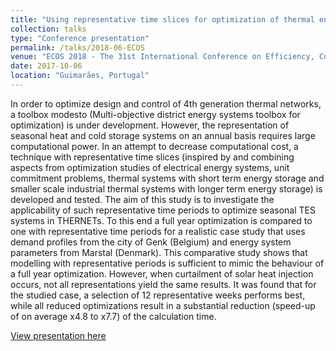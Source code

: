 ```yaml
---
title: "Using representative time slices for optimization of thermal energy storage systems in low-temperature district heating systems"
collection: talks
type: "Conference presentation"
permalink: /talks/2018-06-ECOS
venue: "ECOS 2018 - The 31st International Conference on Efficiency, Cost, Optimization, Simulation and Environmental Impact of Energy Systems"
date: 2017-10-06
location: "Guimarães, Portugal"
---
```


In order to optimize design and control of 4th generation thermal networks, a toolbox modesto (Multi-objective district energy systems toolbox for optimization) is under development. However, the representation of seasonal heat and cold storage systems on an annual basis requires large computational power. In an attempt to decrease computational cost, a technique with representative time slices (inspired by and combining aspects from optimization studies of electrical energy systems, unit commitment problems, thermal systems with short term energy storage and smaller scale industrial thermal systems with longer term energy storage) is developed and tested. The aim of this study is to investigate the applicability of such representative time periods to optimize seasonal TES systems in THERNETs. To this end a full year optimization is compared to one with representative time periods for a realistic case study that uses demand profiles from the city of Genk (Belgium) and energy system parameters from Marstal (Denmark). This comparative study shows that modelling with representative periods is sufficient to mimic the behaviour of a full year optimization. However, when curtailment of solar heat injection occurs, not all representations yield the same results. It was found that for the studied case, a selection of 12 representative weeks performs best, while all reduced optimizations result in a substantial reduction (speed-up of on average x4.8 to x7.7) of the calculation time.


[View presentation here](https://www.researchgate.net/publication/325895555_Using_representative_time_slices_for_optimization_of_thermal_energy_storage_systems_in_low-temperature_district_heating_systems)
